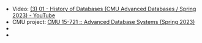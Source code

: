 - Video: [(3) 01 - History of Databases (CMU Advanced Databases / Spring 2023) - YouTube](https://www.youtube.com/watch?v=LWS8LEQAUVc)
- CMU project: [CMU 15-721 :: Advanced Database Systems (Spring 2023)](https://15721.courses.cs.cmu.edu/spring2023/)
-
-